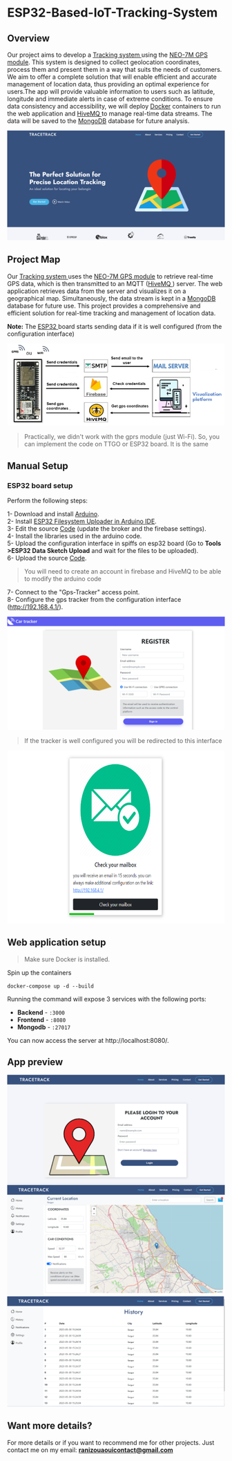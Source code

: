 # ESP32-Based-IoT-Tracking-System

## Overview
Our project aims to develop a <a href="https://github.com/ranizouaoui/ESP32-Based-IoT-Tracking-System/" >Tracking system </a> using the <a href="https://www.u-blox.com/en/product/neo-7-series">NEO-7M GPS module</a>. This system is designed to collect geolocation coordinates, process them and present them in a way that suits the needs of customers. We aim to offer a complete solution that will enable efficient and accurate management of location data, thus providing an optimal experience for users.The app will provide valuable information to users such as latitude, longitude and immediate alerts in case of extreme conditions. To ensure data consistency and accessibility, we will deploy <a href="https://www.docker.com/">Docker</a> containers to run the web application and <a href="https://www.hivemq.com/">HiveMQ </a> to manage real-time data streams. The data will be saved to the <a href="https://www .mongodb.com/">MongoDB</a> database for future analysis.

<div align="center"> 
<img src="https://github.com/ranizouaoui/ESP32-Based-IoT-Tracking-System/blob/main/pictures/home-interface.png" alt="" />
 </div>
 
## Project Map
Our <a href="https://github.com/ranizouaoui/ESP32-Based-IoT-Tracking-System/" >Tracking system </a> uses the <a href="https://www.u-blox.com/en/product/neo-7-series">NEO-7M GPS module</a>  to retrieve real-time GPS data, which is then transmitted to an MQTT (<a href="https://www.hivemq.com/">HiveMQ </a>) server. The web application retrieves data from the server and visualizes it on a geographical map. Simultaneously, the data stream is kept in a <a href="https://www .mongodb.com/">MongoDB</a> database for future use. This project provides a comprehensive and efficient solution for real-time tracking and management of location data.

<strong> Note:</strong> The <a href="https://www.espressif.com/en/products/socs/esp32" >ESP32 </a>board starts sending data if it is well configured (from the configuration interface)
<div align="center"> 
<img src="https://github.com/ranizouaoui/ESP32-Based-IoT-Tracking-System/blob/main/pictures/synoptique.png" alt="" />
 </div>
  <blockquote> <p dir="auto">Practically, we didn't work with the gprs module (just Wi-Fi). So, you can implement the code on TTGO or ESP32 board. It is the same</p></blockquote>
  
 ## Manual Setup
 ### ESP32 board setup
 Perform the following steps:

 1- Download and install <a href="https://www.arduino.cc/">Arduino</a>.<br/>
 2- Install <a href="https://randomnerdtutorials.com/install-esp32-filesystem-uploader-arduino-ide/">ESP32 Filesystem Uploader in Arduino IDE</a>.<br/>
 3- Edit the source <a href="https://github.com/ranizouaoui/ESP32-Based-IoT-Tracking-System/blob/main/ESP-codes/Main-code/Main-code.ino">Code</a> (update the broker and the firebase settings).<br/>
 4- Install the libraries used in the arduino code.<br/>
 5- Upload the configuration interface in spiffs on esp32 board (Go to <strong> Tools >ESP32 Data Sketch Upload</strong> and wait for the files to be uploaded).<br/>
 6- Upload the source <a href="https://github.com/ranizouaoui/ESP32-Based-IoT-Tracking-System/blob/main/ESP-codes/Main-code/Main-code.ino">Code</a>. <br/>
 
 <blockquote> <p dir="auto">You will need to create an account in firebase and HiveMQ to be able to modify the arduino code</p></blockquote>

 7- Connect to the "Gps-Tracker" access point. <br/>
 8- Configure the gps tracker from the configuration interface (http://192.168.4.1/). <br/>
 <div align="center"> 
 <img src="https://github.com/ranizouaoui/ESP32-Based-IoT-Tracking-System/blob/main/pictures/configuration.png" alt="" />
 </div>
  <blockquote> <p dir="auto">If the tracker is well configured you will be redirected to this interface</p></blockquote>
   <div align="center"> 
 <img src="https://github.com/ranizouaoui/ESP32-Based-IoT-Tracking-System/blob/main/pictures/configuration1.png" style="height: 400px;" alt="" />
 </div>

## Web application setup

<blockquote>
<p dir="auto">Make sure Docker is installed.</p>
</blockquote>
<p dir="auto">Spin up the containers</p>

```
docker-compose up -d --build
```
Running the command will expose 3 services with the following ports:
<ul dir="auto">

<li><strong>Backend</strong> - <code>:3000</code></li>
<li><strong>Frontend</strong> - <code>:8080</code></li>
<li><strong>Mongodb</strong> - <code>:27017</code></li>
</ul>

You can now access the server at http://localhost:8080/.

## App preview
 
 <div align="center"> 
<img src="https://github.com/ranizouaoui/ESP32-Based-IoT-Tracking-System/blob/main/pictures/login-interface.png" alt="" />
 </div>
  <div align="center"> 
<img src="https://github.com/ranizouaoui/ESP32-Based-IoT-Tracking-System/blob/main/pictures/user-interface.png" alt="" />
 </div>
   <div align="center"> 
<img src="https://github.com/ranizouaoui/ESP32-Based-IoT-Tracking-System/blob/main/pictures/user-history.png" alt="" />
 </div>
 
 ## Want more details?
 
 For more details or if you want to recommend me for other projects. Just contact me on my email: <strong> ranizouaouicontact@gmail.com </strong>
